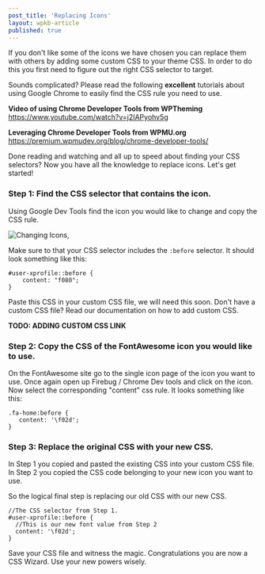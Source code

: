 ```yaml
---
post_title: 'Replacing Icons'
layout: wpkb-article
published: true
---
```


If you don't like some of the icons we have chosen you can replace them with others by adding some custom CSS to your theme CSS. In order to do this you first need to figure out the right CSS selector to target.

Sounds complicated? Please read the following **excellent** tutorials about using Google Chrome to easily find the CSS rule you need to use.

**Video of using Chrome Developer Tools from WPTheming** <br/>
https://www.youtube.com/watch?v=j2IAPyohv5g

**Leveraging Chrome Developer Tools from WPMU.org** <br/>
https://premium.wpmudev.org/blog/chrome-developer-tools/

Done reading and watching and all up to speed about finding your CSS selectors? Now you have all the knowledge to replace icons. Let's get started!

### Step 1: Find the CSS selector that contains the icon.

Using Google Dev Tools find the icon you would like to change and copy the CSS rule.

![Changing Icons](https://raw.githubusercontent.com/WeFoster/Documentation/master/screenshots/icon-change.png),

Make sure to that your CSS selector includes the `:before` selector. It should look something like this:

    #user-xprofile::before {
        content: "f080";
    }

Paste this CSS in your custom CSS file, we will need this soon. Don't have a custom CSS file? Read our documentation on how to add custom CSS.

**TODO: ADDING CUSTOM CSS LINK**

### Step 2: Copy the CSS of the FontAwesome icon you would like to use.

On the FontAwesome site go to the single icon page of the icon you want to use. Once again open up Firebug / Chrome Dev tools and click on the icon. Now select the corresponding "content" css rule. It looks something like this:

    .fa-home:before {
       content: '\f02d';
    }

### Step 3: Replace the original CSS with your new CSS.

In Step 1 you copied and pasted the existing CSS into your custom CSS file.  
In Step 2 you copied the CSS code belonging to your new icon you want to use.

So the logical final step is replacing our old CSS with our new CSS.

    //The CSS selector from Step 1.
    #user-xprofile::before {
      //This is our new font value from Step 2
      content: '\f02d';
    }

Save your CSS file and witness the magic. Congratulations you are now a CSS Wizard. Use your new powers wisely.
